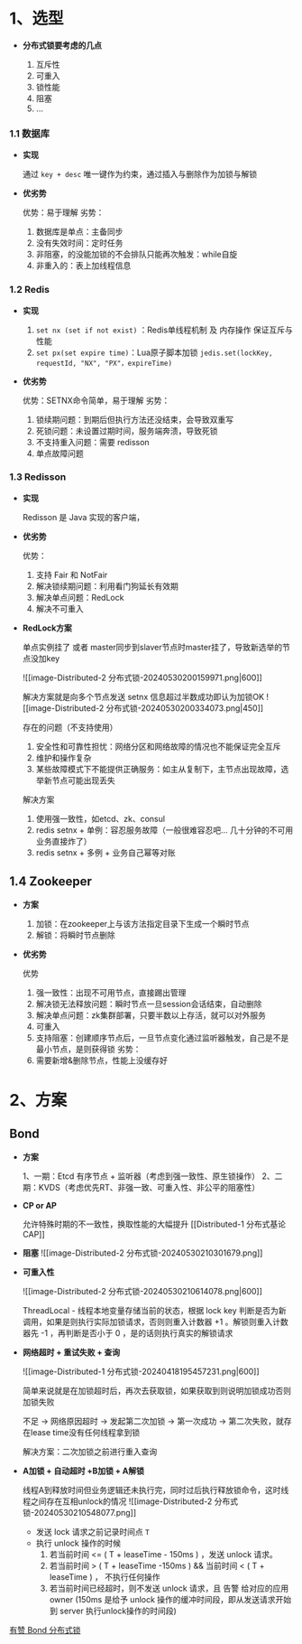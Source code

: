# 1、选型

-  **分布式锁要考虑的几点**

	1.  互斥性
	2.  可重入
	3.  锁性能
	4.  阻塞
	5.  ...

### 1.1 数据库

-  **实现**

	通过 `key + desc` 唯一键作为约束，通过插入与删除作为加锁与解锁

-  **优劣势**

	优势：易于理解
	劣势：
	1.  数据库是单点：主备同步
	2.  没有失效时间：定时任务
	3.  非阻塞，的没能加锁的不会排队只能再次触发：while自旋
	4.  非重入的：表上加线程信息


### 1.2 Redis

-  **实现**
	1. `set nx (set if not exist)` ：Redis单线程机制 及 内存操作 保证互斥与性能
	2. `set px(set expire time)`：Lua原子脚本加锁
	   `jedis.set(lockKey, requestId, "NX", "PX"，expireTime)`

-  **优劣势**

	优势：SETNX命令简单，易于理解
	劣势：
	1.  锁续期问题：到期后但执行方法还没结束，会导致双重写
	2.  死锁问题：未设置过期时间，服务端奔溃，导致死锁
	3.  不支持重入问题：需要 redisson
	4.  单点故障问题

### 1.3 Redisson 

-  **实现**

	Redisson 是 Java 实现的客户端，

-  **优劣势**

	优势：
	1.  支持 Fair 和 NotFair
	2.  解决锁续期问题：利用看门狗延长有效期
	3.  解决单点问题：RedLock
	4.  解决不可重入


-  **RedLock方案**

	单点实例挂了 或者 master同步到slaver节点时master挂了，导致新选举的节点没加key
	
	![[image-Distributed-2 分布式锁-20240530200159971.png|600]]
	
	解决方案就是向多个节点发送 setnx 信息超过半数成功即认为加锁OK
	![[image-Distributed-2 分布式锁-20240530200334073.png|450]]
	
	存在的问题（不支持使用）
	1. 安全性和可靠性担忧：网络分区和网络故障的情况也不能保证完全互斥
	2. 维护和操作复杂
	3. 某些故障模式下不能提供正确服务：如主从复制下，主节点出现故障，选举新节点可能出现丢失
	
	解决方案
	1.  使用强一致性，如etcd、zk、consul
	2.  redis setnx + 单例：容忍服务故障（一般很难容忍吧... 几十分钟的不可用业务直接炸了）
	3.  redis setnx + 多例 + 业务自己幂等对账


## 1.4 Zookeeper

-  **方案**

	1.  加锁：在zookeeper上与该方法指定目录下生成一个瞬时节点
	2.  解锁：将瞬时节点删除

-  **优劣势**

	优势
	1.  强一致性：出现不可用节点，直接踢出管理
	2.  解决锁无法释放问题：瞬时节点一旦session会话结束，自动删除
	3.  解决单点问题：zk集群部署，只要半数以上存活，就可以对外服务
	4.  可重入
	5.  支持阻塞：创建顺序节点后，一旦节点变化通过监听器触发，自己是不是最小节点，是则获得锁
	劣势：
	1.  需要新增&删除节点，性能上没缓存好

# 2、方案

## Bond

- **方案**

	1、一期：Etcd 有序节点 + 监听器（考虑到强一致性、原生锁操作）
	2、二期：KVDS（考虑优先RT、非强一致、可重入性、非公平的阻塞性）

-  **CP or AP**

	允许特殊时期的不一致性，换取性能的大幅提升  [[Distributed-1  分布式基论CAP]]

-  **阻塞**
	![[image-Distributed-2 分布式锁-20240530210301679.png]]


 - **可重入性**

	![[image-Distributed-2 分布式锁-20240530210614078.png|600]]
	
	ThreadLocal - 线程本地变量存储当前的状态，根据 lock key 判断是否为新调用，如果是则执行实际加锁请求，否则则重入计数器 +1 。解锁则重入计数器先 -1 ，再判断是否小于 0 ，是的话则执行真实的解锁请求


-  **网络超时 + 重试失败 + 查询**

	![[image-Distributed-1 分布式锁-20240418195457231.png|600]]

	简单来说就是在加锁超时后，再次去获取锁，如果获取到则说明加锁成功否则加锁失败

	不足
	 -> 网络原因超时 
	 -> 发起第二次加锁 
	 -> 第一次成功 
	 -> 第二次失败，就存在lease time没有任何线程拿到锁
	 
	 解决方案：二次加锁之前进行重入查询


-  **A加锁 + 自动超时 +B加锁 + A解锁**

	线程A到释放时间但业务逻辑还未执行完，同时过后执行释放锁命令，这时线程之间存在互相unlock的情况
	![[image-Distributed-2 分布式锁-20240530210548077.png]]


	- 发送 lock 请求之前记录时间点 `T`
	- 执行 unlock 操作的时候
	    1.  若当前时间 <= ( T + leaseTime - 150ms ) ，发送 unlock 请求。
	    2.  若当前时间 > ( T + leaseTime -150ms ) && 当前时间 < ( T + leaseTime ) ， 不执行任何操作
	    3.  若当前时间已经超时，则不发送 unlock 请求，且 告警 给对应的应用 owner 
	  (150ms 是给予 unlock 操作的缓冲时间段，即从发送请求开始到 server 执行unlock操作的时间段) 


[有赞 Bond 分布式锁](https://mp.weixin.qq.com/s/X7e0W5GCul3DrnuPu9aoUg)